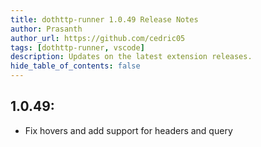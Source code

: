 ```yaml
---
title: dothttp-runner 1.0.49 Release Notes
author: Prasanth
author_url: https://github.com/cedric05
tags: [dothttp-runner, vscode]
description: Updates on the latest extension releases.
hide_table_of_contents: false
---
```


## 1.0.49:
- Fix hovers and add support for headers and query
